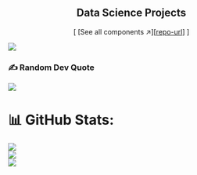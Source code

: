 <div align="center">


## Data Science Projects 
[ [See all components ↗︎][[repo-url](https://github.com/DeepsikhaSarma?tab=repositories)] ]
  

</div>

[![][banner-url]][repo-url]  


[logo-url]: https://github.com/DeepsikhaSarma/DeepsikhaSarma/blob/main/development.png
[repo-url]: https://github.com/DeepsikhaSarma
[banner-url]: https://github.com/DeepsikhaSarma/DeepsikhaSarma/blob/main/197022834_756214015051296_7394807935202921115_n.jpg

### ✍️ Random Dev Quote
![](https://quotes-github-readme.vercel.app/api?type=horizontal&theme=radical)

# 📊 GitHub Stats:
![](https://github-readme-stats.vercel.app/api?username=DeepsikhaSarma&theme=dark&hide_border=false&include_all_commits=false&count_private=false)<br/>
![](https://github-readme-streak-stats.herokuapp.com/?user=DeepsikhaSarma&theme=dark&hide_border=false)<br/>
![](https://github-readme-stats.vercel.app/api/top-langs/?username=DeepsikhaSarma&theme=dark&hide_border=false&include_all_commits=false&count_private=false&layout=compact)
